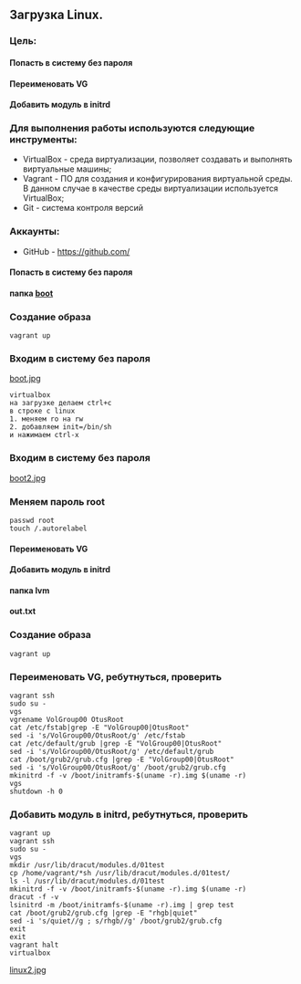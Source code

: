## Загрузка Linux.
### Цель:
#### Попасть в систему без пароля
#### Переименовать VG
#### Добавить модуль в initrd

### Для выполнения работы используются следующие инструменты:
- VirtualBox - среда виртуализации, позволяет создавать и выполнять виртуальные машины;
- Vagrant - ПО для создания и конфигурирования виртуальной среды. В данном случае в качестве среды виртуализации используется VirtualBox;
- Git - система контроля версий

### Аккаунты:
- GitHub - https://github.com/

#### Попасть в систему без пароля
#### папка [boot](https://github.com/serjb1973/boot/tree/main/boot)
### Создание образа
```
vagrant up
```
### Входим в систему без пароля 
[boot.jpg](https://github.com/serjb1973/boot/blob/main/boot/boot.jpg)
```
virtualbox
на загрузке делаем ctrl+c
в строке с linux
1. меняем ro на rw
2. добавляем init=/bin/sh
и нажимаем сtrl-x 
```
### Входим в систему без пароля
[boot2.jpg](https://github.com/serjb1973/boot/blob/main/boot/boot2.jpg)

### Меняем пароль root
```
passwd root
touch /.autorelabel
```
#### Переименовать VG
#### Добавить модуль в initrd
#### папка lvm
#### out.txt
### Создание образа
```
vagrant up
```
### Переименовать VG, ребутнуться, проверить
```
vagrant ssh
sudo su -
vgs
vgrename VolGroup00 OtusRoot
cat /etc/fstab|grep -E "VolGroup00|OtusRoot"
sed -i 's/VolGroup00/OtusRoot/g' /etc/fstab
cat /etc/default/grub |grep -E "VolGroup00|OtusRoot"
sed -i 's/VolGroup00/OtusRoot/g' /etc/default/grub
cat /boot/grub2/grub.cfg |grep -E "VolGroup00|OtusRoot"
sed -i 's/VolGroup00/OtusRoot/g' /boot/grub2/grub.cfg
mkinitrd -f -v /boot/initramfs-$(uname -r).img $(uname -r)
vgs
shutdown -h 0
```
### Добавить модуль в initrd, ребутнуться, проверить
```
vagrant up
vagrant ssh
sudo su -
vgs
mkdir /usr/lib/dracut/modules.d/01test
cp /home/vagrant/*sh /usr/lib/dracut/modules.d/01test/
ls -l /usr/lib/dracut/modules.d/01test
mkinitrd -f -v /boot/initramfs-$(uname -r).img $(uname -r)
dracut -f -v
lsinitrd -m /boot/initramfs-$(uname -r).img | grep test
cat /boot/grub2/grub.cfg |grep -E "rhgb|quiet"
sed -i 's/quiet//g ; s/rhgb//g' /boot/grub2/grub.cfg
exit
exit
vagrant halt
virtualbox
```
[linux2.jpg](https://github.com/serjb1973/boot/blob/main/lvm/linux2.jpg)

